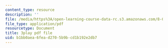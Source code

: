 ```yaml
---
content_type: resource
description: ''
file: /media/https%3A/open-learning-course-data-rc.s3.amazonaws.com/8-05-quantum-physics-ii-fall-2013/b1bb0aea6fead2705b9bcd1b192e2db7_lnZR0TVNh2k.pdf
file_type: application/pdf
resourcetype: Document
title: 3play pdf file
uid: b1bb0aea-6fea-d270-5b9b-cd1b192e2db7
---
```

